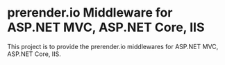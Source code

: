 # prerender.io Middleware for ASP.NET MVC, ASP.NET Core, IIS
This project is to provide the prerender.io middlewares for ASP.NET MVC, ASP.NET Core, IIS.
